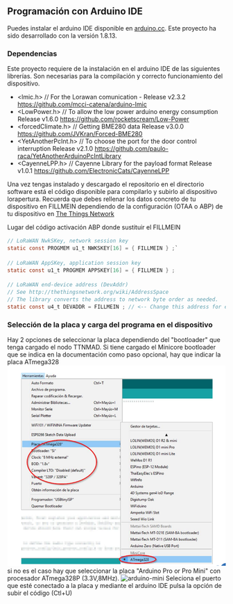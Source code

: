 ## Programación con Arduino IDE
Puedes instalar el arduino IDE disponible en [arduino.cc](https://www.arduino.cc). Este proyecto ha sido desarrollado con la versión 1.8.13.

### Dependencias
Este proyecto requiere de la instalación en el arduino IDE de las siguientes librerías. Son necesarias para la compilación y correcto funcionamiento del dispositivo. 

- <lmic.h>             // For the Lorawan comunication - Release v2.3.2
https://github.com/mcci-catena/arduino-lmic
- <LowPower.h>         // To allow the low power arduino energy  consumption Release v1.6.0
https://github.com/rocketscream/Low-Power
- <forcedClimate.h>    // Getting BME280 data Release v3.0.0
https://github.com/JVKran/Forced-BME280
- <YetAnotherPcInt.h>  // To choose the port for the door control interruption Release v2.1.0
https://github.com/paulo-raca/YetAnotherArduinoPcIntLibrary 
- <CayenneLPP.h>       // Cayenne Library for the payload format Release v1.0.1
https://github.com/ElectronicCats/CayenneLPP

Una vez tengas instalado y descargado el repositorio en el directorio software está el código disponible para compilarlo y subirlo al dispositivo lorapertura.
Recuerda que debes rellenar los datos concreto de tu dispositivo en FILLMEIN dependiendo de la configuración (OTAA o ABP) de tu dispositivo en [The Things Network](https://www.thethingsnetwork.org)

Lugar del código activación ABP donde sustituir el FILLMEIN 
```c
// LoRaWAN NwkSKey, network session key
static const PROGMEM u1_t NWKSKEY[16] = { FILLMEIN } ;`

// LoRaWAN AppSKey, application session key
static const u1_t PROGMEM APPSKEY[16] = { FILLMEIN } ;

// LoRaWAN end-device address (DevAddr)
// See http://thethingsnetwork.org/wiki/AddressSpace
// The library converts the address to network byte order as needed.
static const u4_t DEVADDR = FILLMEIN ; // <-- Change this address for every node!
```

### Selección de la placa y carga del programa en el dispositivo

Hay 2 opciones de seleccionar la placa dependiendo del "bootloader" que tenga cargado el nodo TTNMAD.
Si tiene cargado el Minicore bootloader que se indica en la documentación como paso opcional, hay que indicar la placa ATmega328 
![minicore](images/minicore-board.png)
si no es el caso hay que seleccionar la placa "Arduino Pro or Pro Mini" con procesador ATmega328P (3.3V,8MHz).
![arduino-mini](images/arduino-mini.png)
Seleciona el puerto que esté conectado a la placa y mediante el arduino IDE pulsa la opción de subir el código (Ctl+U)